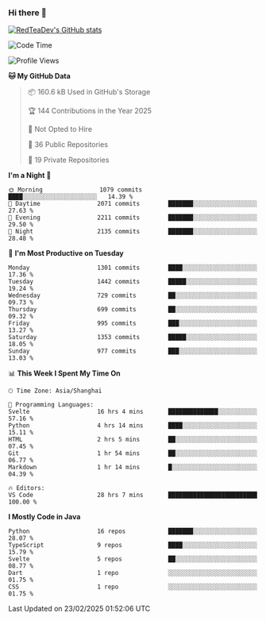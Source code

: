 ### Hi there 👋

<!--
**RedTeaDev/RedTeaDev** is a ✨ _special_ ✨ repository because its `README.md` (this file) appears on your GitHub profile.

Here are some ideas to get you started:

- 🔭 I’m currently working on ...
- 🌱 I’m currently learning ...
- 👯 I’m looking to collaborate on ...
- 🤔 I’m looking for help with ...
- 💬 Ask me about ...
- 📫 How to reach me: ...
- 😄 Pronouns: ...
- ⚡ Fun fact: ...
-->

<!--
[![wakatime](https://wakatime.com/badge/user/6b101ed0-04c0-4490-9283-eb61f2efff96.svg)](https://wakatime.com/@6b101ed0-04c0-4490-9283-eb61f2efff96)
!-->

[![RedTeaDev's GitHub stats](https://github-readme-stats.vercel.app/api?username=RedTeaDev\&include_all_commits=true)](https://github.com/anuraghazra/github-readme-stats)
<!--
[![willianrod's wakatime stats](https://github-readme-stats.vercel.app/api/wakatime?username=RedTeaDev)](https://github.com/anuraghazra/github-readme-stats)
!-->
<!--START_SECTION:waka-->
![Code Time](http://img.shields.io/badge/Code%20Time-3%2C032%20hrs%2017%20mins-blue)

![Profile Views](http://img.shields.io/badge/Profile%20Views-7-blue)

**🐱 My GitHub Data** 

> 📦 160.6 kB Used in GitHub's Storage 
 > 
> 🏆 144 Contributions in the Year 2025
 > 
> 🚫 Not Opted to Hire
 > 
> 📜 36 Public Repositories 
 > 
> 🔑 19 Private Repositories 
 > 
**I'm a Night 🦉** 

```text
🌞 Morning                1079 commits        ████░░░░░░░░░░░░░░░░░░░░░   14.39 % 
🌆 Daytime                2071 commits        ███████░░░░░░░░░░░░░░░░░░   27.63 % 
🌃 Evening                2211 commits        ███████░░░░░░░░░░░░░░░░░░   29.50 % 
🌙 Night                  2135 commits        ███████░░░░░░░░░░░░░░░░░░   28.48 % 
```
📅 **I'm Most Productive on Tuesday** 

```text
Monday                   1301 commits        ████░░░░░░░░░░░░░░░░░░░░░   17.36 % 
Tuesday                  1442 commits        █████░░░░░░░░░░░░░░░░░░░░   19.24 % 
Wednesday                729 commits         ██░░░░░░░░░░░░░░░░░░░░░░░   09.73 % 
Thursday                 699 commits         ██░░░░░░░░░░░░░░░░░░░░░░░   09.32 % 
Friday                   995 commits         ███░░░░░░░░░░░░░░░░░░░░░░   13.27 % 
Saturday                 1353 commits        █████░░░░░░░░░░░░░░░░░░░░   18.05 % 
Sunday                   977 commits         ███░░░░░░░░░░░░░░░░░░░░░░   13.03 % 
```


📊 **This Week I Spent My Time On** 

```text
🕑︎ Time Zone: Asia/Shanghai

💬 Programming Languages: 
Svelte                   16 hrs 4 mins       ██████████████░░░░░░░░░░░   57.16 % 
Python                   4 hrs 14 mins       ████░░░░░░░░░░░░░░░░░░░░░   15.11 % 
HTML                     2 hrs 5 mins        ██░░░░░░░░░░░░░░░░░░░░░░░   07.45 % 
Git                      1 hr 54 mins        ██░░░░░░░░░░░░░░░░░░░░░░░   06.77 % 
Markdown                 1 hr 14 mins        █░░░░░░░░░░░░░░░░░░░░░░░░   04.39 % 

🔥 Editors: 
VS Code                  28 hrs 7 mins       █████████████████████████   100.00 % 
```

**I Mostly Code in Java** 

```text
Python                   16 repos            ███████░░░░░░░░░░░░░░░░░░   28.07 % 
TypeScript               9 repos             ████░░░░░░░░░░░░░░░░░░░░░   15.79 % 
Svelte                   5 repos             ██░░░░░░░░░░░░░░░░░░░░░░░   08.77 % 
Dart                     1 repo              ░░░░░░░░░░░░░░░░░░░░░░░░░   01.75 % 
CSS                      1 repo              ░░░░░░░░░░░░░░░░░░░░░░░░░   01.75 % 
```




 Last Updated on 23/02/2025 01:52:06 UTC
<!--END_SECTION:waka-->


